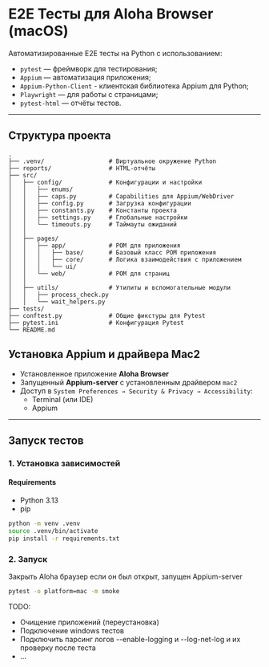 # E2E Тесты для Aloha Browser (macOS)

Автоматизированные E2E тесты на Python с использованием:
- `pytest` — фреймворк для тестирования;
- `Appium` — автоматизация приложения;
- `Appium-Python-Client` - клиентская библиотека Appium для Python;
- `Playwright` — для работы с страницами;
- `pytest-html` — отчёты тестов.

---

## Структура проекта
```
.
├── .venv/                  # Виртуальное окружение Python
├── reports/                # HTML-отчёты
├── src/                   
│   ├── config/             # Конфигурации и настройки
│   │   ├── enums/         
│   │   ├── caps.py         # Capabilities для Appium/WebDriver
│   │   ├── config.py       # Загрузка конфигурации
│   │   ├── constants.py    # Константы проекта
│   │   ├── settings.py     # Глобальные настройки
│   │   └── timeouts.py     # Таймауты ожиданий
│   │
│   ├── pages/              
│   │   ├── app/            # POM для приложения
│   │   │   ├── base/       # Базовый класс POM приложения
│   │   │   ├── core/       # Логика взаимодействия с приложением
│   │   │   └── ui/         
│   │   └── web/            # POM для страниц
│   │
│   ├── utils/              # Утилиты и вспомогательные модули
│   │   ├── process_check.py  
│   │   └── wait_helpers.py   
├── tests/                  
├── conftest.py             # Общие фикстуры для Pytest
├── pytest.ini              # Конфигурация Pytest      
└── README.md          

```
## Установка Appium и драйвера Mac2
- Установленное приложение **Aloha Browser**
- Запущенный **Appium-server** с установленным драйвером `mac2`
- Доступ в `System Preferences → Security & Privacy → Accessibility`:
  - Terminal (или IDE)
  - Appium
---

## Запуск тестов
### 1. Установка зависимостей
#### Requirements
- Python 3.13
- pip
```bash
python -m venv .venv
source .venv/bin/activate
pip install -r requirements.txt
```

### 2. Запуск
Закрыть Aloha браузер если он был открыт, запущен Appium-server
```bash
pytest -o platform=mac -m smoke
```

TODO:
- Очищение приложений (переустановка)
- Подключение windows тестов
- Подключить парсинг логов --enable-logging и --log-net-log и их проверку после теста
- ...
